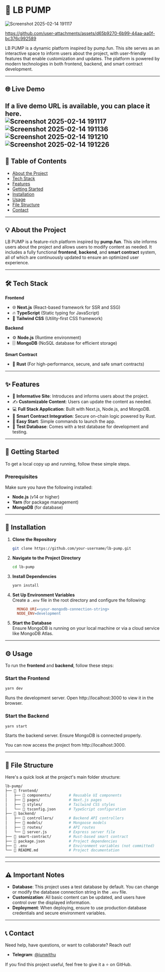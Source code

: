 # 🚀 **LB PUMP**  

![Screenshot 2025-02-14 191117](https://github.com/user-attachments/assets/3f53e4e0-aaea-4132-bd73-be08036804a6)

https://github.com/user-attachments/assets/d65b9270-6b99-44aa-aa0f-bc376c992589


LB PUMP is a dynamic platform inspired by pump.fun. This site serves as an interactive space to inform users about the project, with user-friendly features that enable customization and updates. The platform is powered by modern technologies in both frontend, backend, and smart contract development.  

---

## 🌐 **Live Demo**  
If a live demo URL is available, you can place it here.  
![Screenshot 2025-02-14 191117](https://github.com/user-attachments/assets/e86fa0d6-6152-4db1-88e1-8c49d1cf619e)
![Screenshot 2025-02-14 191136](https://github.com/user-attachments/assets/922d17e1-544f-4286-8856-f7da1d9d57a0)
![Screenshot 2025-02-14 191210](https://github.com/user-attachments/assets/91b28622-eed7-49e9-805b-c43b3ca8ae8f)
![Screenshot 2025-02-14 191226](https://github.com/user-attachments/assets/acbf976b-fcf1-491e-8b8c-f2a701590f0d)
---

## 📖 **Table of Contents**  
- [About the Project](#about-the-project)  
- [Tech Stack](#tech-stack)  
- [Features](#features)  
- [Getting Started](#getting-started)  
- [Installation](#installation)  
- [Usage](#usage)  
- [File Structure](#file-structure)  
- [Contact](#contact)  

---

## 💡 **About the Project**  
LB PUMP is a feature-rich platform inspired by **pump.fun**. This site informs users about the project and allows users to modify content as needed. It includes a fully functional **frontend**, **backend**, and **smart contract** system, all of which are continuously updated to ensure an optimized user experience.  

---

## 🛠️ **Tech Stack**  

**Frontend**  
- 🌐 **Next.js** (React-based framework for SSR and SSG)  
- 🔥 **TypeScript** (Static typing for JavaScript)  
- 🎨 **Tailwind CSS** (Utility-first CSS framework)  

**Backend**  
- ⚙️ **Node.js** (Runtime environment)  
- 🗄️ **MongoDB** (NoSQL database for efficient storage)  

**Smart Contract**  
- 🚀 **Rust** (For high-performance, secure, and safe smart contracts)  

---

## ✨ **Features**  
- 📢 **Informative Site**: Introduces and informs users about the project.  
- ✍️ **Customizable Content**: Users can update the content as needed.  
- 💻 **Full Stack Application**: Built with Next.js, Node.js, and MongoDB.  
- 🔐 **Smart Contract Integration**: Secure on-chain logic powered by Rust.  
- 🚀 **Easy Start**: Simple commands to launch the app.  
- 🧪 **Test Database**: Comes with a test database for development and testing.  

---

## 🚀 **Getting Started**  

To get a local copy up and running, follow these simple steps.  

### **Prerequisites**  
Make sure you have the following installed:  
- **Node.js** (v14 or higher)  
- **Yarn** (for package management)  
- **MongoDB** (for database)  

---

## 🔧 **Installation**  

1. **Clone the Repository**  
   ```bash
   git clone https://github.com/your-username/lb-pump.git
   ```

2. **Navigate to the Project Directory**  
   ```bash
   cd lb-pump
   ```

3. **Install Dependencies**  
   ```bash
   yarn install
   ```

4. **Set Up Environment Variables**  
Create a ```.env``` file in the root directory and configure the following:

   ```makefile
     MONGO_URI=<your-mongodb-connection-string>
     NODE_ENV=development
   ```

5. **Start the Database**  
   Ensure MongoDB is running on your local machine or via a cloud service like MongoDB Atlas.

---

## ⚙️ **Usage**  

To run the **frontend** and **backend**, follow these steps:  

### **Start the Frontend**  
```bash
yarn dev
```
Runs the development server. Open http://localhost:3000 to view it in the browser.

### **Start the Backend**  
```bash
yarn start
```

Starts the backend server. Ensure MongoDB is connected properly.

You can now access the project from http://localhost:3000.

---

## 📁 **File Structure**
Here's a quick look at the project's main folder structure:
```graphql
lb-pump/  
├── 📂 frontend/  
│   ├── 📂 components/        # Reusable UI components  
│   ├── 📂 pages/             # Next.js pages  
│   ├── 📂 styles/            # Tailwind CSS styles  
│   └── 📄 tsconfig.json      # TypeScript configuration  
├── 📂 backend/  
│   ├── 📂 controllers/       # Backend API controllers  
│   ├── 📂 models/            # Mongoose models  
│   ├── 📂 routes/            # API routes  
│   └── 📄 server.js          # Express server file  
├── 📂 smart-contract/        # Rust-based smart contract  
├── 📄 package.json           # Project dependencies  
├── 📄 .env                   # Environment variables (not committed)  
└── 📄 README.md              # Project documentation  
```

---

---

## ⚠️ **Important Notes**  
- **Database**: This project uses a test database by default. You can change or modify the database connection string in the `.env` file.  
- **Customization**: All basic content can be updated, and users have control over the displayed information.  
- **Deployment**: When deploying, ensure to use production database credentials and secure environment variables.  

---

## 📞 **Contact**  

Need help, have questions, or want to collaborate? Reach out!  

- **Telegram**: [@junwithu](https://t.me/junwithu)  

If you find this project useful, feel free to give it a ⭐ on GitHub.  



